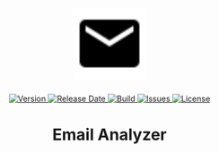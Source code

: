 <h1 align="center">
  <img width="128" src="https://raw.githubusercontent.com/andreashuber69/email-analyzer/master/doc/icon.svg?sanitize=true">
</h1>
<p align="center">
  <a href="https://github.com/andreashuber69/email-analyzer/releases/latest">
    <img src="https://img.shields.io/github/release/andreashuber69/email-analyzer.svg" alt="Version">
  </a>
  <a href="https://github.com/andreashuber69/email-analyzer/releases/latest">
    <img src="https://img.shields.io/github/release-date/andreashuber69/email-analyzer.svg" alt="Release Date">
  </a>
  <a href="https://travis-ci.com/andreashuber69/email-analyzer">
    <img src="https://travis-ci.com/andreashuber69/email-analyzer.svg?branch=master" alt="Build">
  </a>
  <a href="https://github.com/andreashuber69/email-analyzer/issues">
    <img src="https://img.shields.io/github/issues-raw/andreashuber69/email-analyzer.svg" alt="Issues">
  </a>
  <a href="https://github.com/andreashuber69/email-analyzer/blob/master/LICENSE">
    <img src="https://img.shields.io/github/license/andreashuber69/email-analyzer.svg" alt="License">
  </a>
</p>

<h1 align="center">Email Analyzer</h1>
